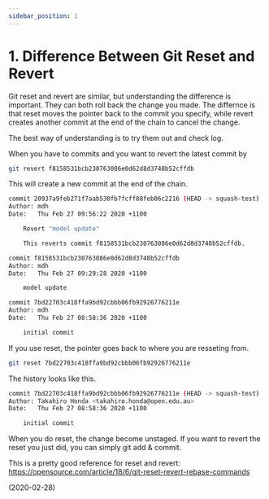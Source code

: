 ```yaml
---
sidebar_position: 1
---
```


# 1. Difference Between Git Reset and Revert

Git reset and revert are similar, but understanding the difference is important. They can both roll back the change you made. The differnce is that
reset moves the pointer back to the commit you specify, while revert creates another commit at the end of the chain to cancel the change.

The best way of understanding is to try them out and check log.

When you have to commits and you want to revert the latest commit by

```bash
git revert f8158531bcb230763086e0d62d8d3748b52cffdb
```

This will create a new commit at the end of the chain.

```bash
commit 20937a9feb271f7aab530fb7fcff88feb06c2216 (HEAD -> squash-test)
Author: mdh
Date:   Thu Feb 27 09:56:22 2020 +1100

    Revert "model update"

    This reverts commit f8158531bcb230763086e0d62d8d3748b52cffdb.

commit f8158531bcb230763086e0d62d8d3748b52cffdb
Author: mdh
Date:   Thu Feb 27 09:29:28 2020 +1100

    model update

commit 7bd22703c418ffa9bd92cbbb06fb92926776211e
Author: mdh
Date:   Thu Feb 27 08:58:36 2020 +1100

    initial commit
```

If you use reset, the pointer goes back to where you are resseting from.

```bash
git reset 7bd22703c418ffa9bd92cbbb06fb92926776211e
```

The history looks like this.

```bash
commit 7bd22703c418ffa9bd92cbbb06fb92926776211e (HEAD -> squash-test)
Author: Takahiro Honda <takahiro.honda@open.edu.au>
Date:   Thu Feb 27 08:58:36 2020 +1100

    initial commit
```

When you do reset, the change become unstaged. If you want to revert the reset you just did, you can simply git add & commit.

This is a pretty good reference for reset and revert: <a href="https://opensource.com/article/18/6/git-reset-revert-rebase-commands" target="_blank" rel="noopener noreferrer">https://opensource.com/article/18/6/git-reset-revert-rebase-commands</a>

(2020-02-28)
